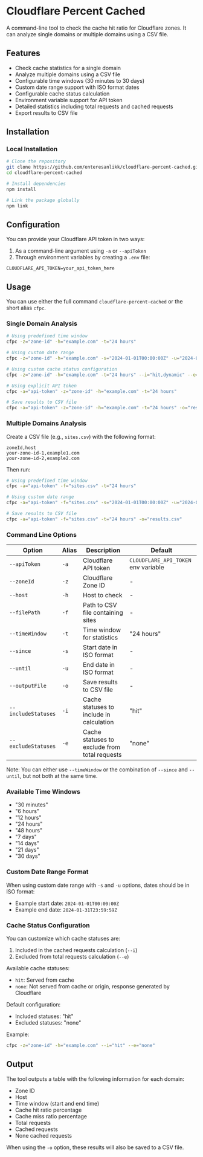 # Cloudflare Percent Cached

A command-line tool to check the cache hit ratio for Cloudflare zones. It can analyze single domains or multiple domains using a CSV file.

## Features

- Check cache statistics for a single domain
- Analyze multiple domains using a CSV file
- Configurable time windows (30 minutes to 30 days)
- Custom date range support with ISO format dates
- Configurable cache status calculation
- Environment variable support for API token
- Detailed statistics including total requests and cached requests
- Export results to CSV file

## Installation

### Local Installation
```bash
# Clone the repository
git clone https://github.com/enteresanlikk/cloudflare-percent-cached.git
cd cloudflare-percent-cached

# Install dependencies
npm install

# Link the package globally
npm link
```

## Configuration

You can provide your Cloudflare API token in two ways:
1. As a command-line argument using `-a` or `--apiToken`
2. Through environment variables by creating a `.env` file:
```
CLOUDFLARE_API_TOKEN=your_api_token_here
```

## Usage

You can use either the full command `cloudflare-percent-cached` or the short alias `cfpc`.

### Single Domain Analysis
```bash
# Using predefined time window
cfpc -z="zone-id" -h="example.com" -t="24 hours"

# Using custom date range
cfpc -z="zone-id" -h="example.com" -s="2024-01-01T00:00:00Z" -u="2024-01-31T23:59:59Z"

# Using custom cache status configuration
cfpc -z="zone-id" -h="example.com" -t="24 hours" --i="hit,dynamic" --e="bypass"

# Using explicit API token
cfpc -a="api-token" -z="zone-id" -h="example.com" -t="24 hours"

# Save results to CSV file
cfpc -a="api-token" -z="zone-id" -h="example.com" -t="24 hours" -o="results.csv"
```

### Multiple Domains Analysis
Create a CSV file (e.g., `sites.csv`) with the following format:
```csv
zoneId,host
your-zone-id-1,example1.com
your-zone-id-2,example2.com
```

Then run:
```bash
# Using predefined time window
cfpc -a="api-token" -f="sites.csv" -t="24 hours"

# Using custom date range
cfpc -a="api-token" -f="sites.csv" -s="2024-01-01T00:00:00Z" -u="2024-01-31T23:59:59Z"

# Save results to CSV file
cfpc -a="api-token" -f="sites.csv" -t="24 hours" -o="results.csv"
```

### Command Line Options

| Option | Alias | Description | Default |
|--------|-------|-------------|---------|
| `--apiToken` | `-a` | Cloudflare API token | `CLOUDFLARE_API_TOKEN` env variable |
| `--zoneId` | `-z` | Cloudflare Zone ID | - |
| `--host` | `-h` | Host to check | - |
| `--filePath` | `-f` | Path to CSV file containing sites | - |
| `--timeWindow` | `-t` | Time window for statistics | "24 hours" |
| `--since` | `-s` | Start date in ISO format | - |
| `--until` | `-u` | End date in ISO format | - |
| `--outputFile` | `-o` | Save results to CSV file | - |
| `--includeStatuses` | `-i` | Cache statuses to include in calculation | "hit" |
| `--excludeStatuses` | `-e` | Cache statuses to exclude from total requests | "none" |

Note: You can either use `--timeWindow` or the combination of `--since` and `--until`, but not both at the same time.

### Available Time Windows

- "30 minutes"
- "6 hours"
- "12 hours"
- "24 hours"
- "48 hours"
- "7 days"
- "14 days"
- "21 days"
- "30 days"

### Custom Date Range Format

When using custom date range with `-s` and `-u` options, dates should be in ISO format:
- Example start date: `2024-01-01T00:00:00Z`
- Example end date: `2024-01-31T23:59:59Z`

### Cache Status Configuration

You can customize which cache statuses are:
1. Included in the cached requests calculation (`--i`)
2. Excluded from total requests calculation (`--e`)

Available cache statuses:
- `hit`: Served from cache
- `none`: Not served from cache or origin, response generated by Cloudflare

Default configuration:
- Included statuses: "hit"
- Excluded statuses: "none"

Example:
```bash
cfpc -z="zone-id" -h="example.com" --i="hit" --e="none"
```

## Output

The tool outputs a table with the following information for each domain:
- Zone ID
- Host
- Time window (start and end time)
- Cache hit ratio percentage
- Cache miss ratio percentage
- Total requests
- Cached requests
- None cached requests

When using the `-o` option, these results will also be saved to a CSV file.
